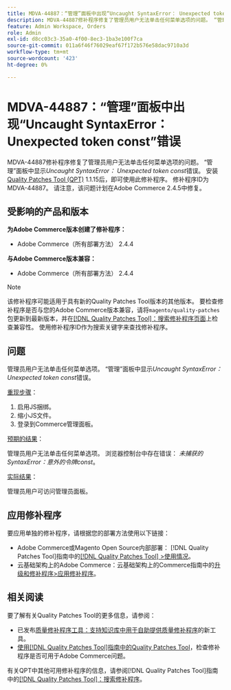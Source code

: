 ```yaml
---
title: MDVA-44887：“管理”面板中出现“Uncaught SyntaxError： Unexpected token const”错误
description: MDVA-44887修补程序修复了管理员用户无法单击任何菜单选项的问题。 “管理”面板中显示*Uncaught SyntaxError： Unexpected token const*错误。 安装[Quality Patches Tool (QPT)](https://experienceleague.adobe.com/zh-hans/docs/commerce-operations/tools/quality-patches-tool/quality-patches-tool-to-self-serve-quality-patches) 1.1.15后，即可使用此修补程序。 修补程序ID为MDVA-44887。 请注意，该问题计划在Adobe Commerce 2.4.5中修复。
feature: Admin Workspace, Orders
role: Admin
exl-id: d8cc03c3-35a0-4f00-8ec3-1ba3e100f7ca
source-git-commit: 011a6f46f76029eaf67f172b576e58dac9710a3d
workflow-type: tm+mt
source-wordcount: '423'
ht-degree: 0%

---
```


# MDVA-44887：“管理”面板中出现“Uncaught SyntaxError： Unexpected token const”错误

MDVA-44887修补程序修复了管理员用户无法单击任何菜单选项的问题。 “管理”面板中显示&#x200B;*Uncaught SyntaxError： Unexpected token const*&#x200B;错误。 安装[Quality Patches Tool (QPT)](https://experienceleague.adobe.com/zh-hans/docs/commerce-operations/tools/quality-patches-tool/quality-patches-tool-to-self-serve-quality-patches) 1.1.15后，即可使用此修补程序。 修补程序ID为MDVA-44887。 请注意，该问题计划在Adobe Commerce 2.4.5中修复。

## 受影响的产品和版本

**为Adobe Commerce版本创建了修补程序：**

* Adobe Commerce（所有部署方法） 2.4.4

**与Adobe Commerce版本兼容：**

* Adobe Commerce（所有部署方法） 2.4.4

>[!NOTE]
>
>该修补程序可能适用于具有新的Quality Patches Tool版本的其他版本。 要检查修补程序是否与您的Adobe Commerce版本兼容，请将`magento/quality-patches`包更新到最新版本，并在[[!DNL Quality Patches Tool]：搜索修补程序页面](https://experienceleague.adobe.com/zh-hans/docs/commerce-operations/tools/quality-patches-tool/quality-patches-tool-to-self-serve-quality-patches)上检查兼容性。 使用修补程序ID作为搜索关键字来查找修补程序。

## 问题

管理员用户无法单击任何菜单选项。 “管理”面板中显示&#x200B;*Uncaught SyntaxError： Unexpected token const*&#x200B;错误。

<u>重现步骤</u>：

1. 启用JS捆绑。
1. 缩小JS文件。
1. 登录到Commerce管理面板。

<u>预期的结果</u>：

管理员用户无法单击任何菜单选项。 浏览器控制台中存在错误： *未捕获的SyntaxError：意外的令牌const*。

<u>实际结果</u>：

管理员用户可访问管理员面板。

## 应用修补程序

要应用单独的修补程序，请根据您的部署方法使用以下链接：

* Adobe Commerce或Magento Open Source内部部署： [!DNL Quality Patches Tool]指南中的[[!DNL Quality Patches Tool] >使用情况](/help/tools/quality-patches-tool/usage.md)。
* 云基础架构上的Adobe Commerce：云基础架构上的Commerce指南中的[升级和修补程序>应用修补程序](https://experienceleague.adobe.com/docs/commerce-cloud-service/user-guide/develop/upgrade/apply-patches.html?lang=zh-Hans)。

## 相关阅读

要了解有关Quality Patches Tool的更多信息，请参阅：

* 已发布[质量修补程序工具：支持知识库中用于自助提供质量修补程序](https://experienceleague.adobe.com/zh-hans/docs/commerce-operations/tools/quality-patches-tool/quality-patches-tool-to-self-serve-quality-patches)的新工具。
* [使用[!DNL Quality Patches Tool]指南中的Quality Patches Tool](/help/tools/quality-patches-tool/patches-available-in-qpt/check-patch-for-magento-issue-with-magento-quality-patches.md)，检查修补程序是否可用于Adobe Commerce问题。

有关QPT中其他可用修补程序的信息，请参阅[!DNL Quality Patches Tool]指南中的[[!DNL Quality Patches Tool]：搜索修补程序](https://experienceleague.adobe.com/tools/commerce-quality-patches/index.html?lang=zh-Hans)。
